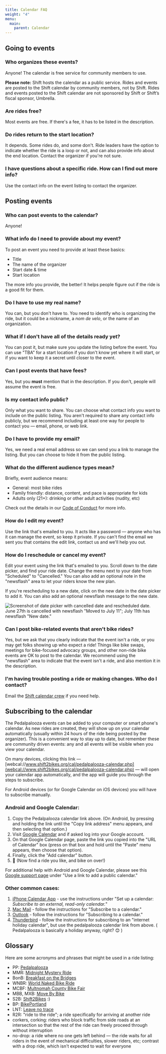 ```yaml
---
title: Calendar FAQ
weight: "4"
menu:
  main:
    parent: Calendar
---
```

## Going to events

### Who organizes these events?

Anyone! The calendar is free service for community members to use.

**Please note:** Shift hosts the calendar as a public service. Rides and events are posted to the Shift calendar by community members, not by Shift. Rides and events posted to the Shift calendar are not sponsored by Shift or Shift’s fiscal sponsor, Umbrella.

### Are rides free?

Most events are free. If there's a fee, it has to be listed in the description.

### Do rides return to the start location?

It depends. Some rides do, and some don't. Ride leaders have the option to indicate whether the ride is a loop or not, and can also provide info about the end location. Contact the organizer if you're not sure.

### I have questions about a specific ride. How can I find out more info?

Use the contact info on the event listing to contact the organizer.


## Posting events

### Who can post events to the calendar?

Anyone!

### What info do I need to provide about my event?

To post an event you need to provide at least these basics:

* Title
* The name of the organizer
* Start date & time
* Start location

The more info you provide, the better! It helps people figure out if the ride is a good fit for them.

### Do I have to use my real name?

You can, but you don't have to. You need to identify who is organizing the ride, but it could be a nickname, a *nom de velo*, or the name of an organization.

### What if I don't have all of the details ready yet?

You can post it, but make sure you update the listing before the event. You can use "TBA" for a start location if you don't know yet where it will start, or if you want to keep it a secret until closer to the event.

### Can I post events that have fees?

Yes, but you **must** mention that in the description. If you don't, people will assume the event is free.

### Is my contact info public?

Only what you want to share. You can choose what contact info you want to include on the public listing. You aren't required to share any contact info publicly, but we recommend including at least one way for people to contact you — email, phone, or web link.

### Do I have to provide my email?

Yes, we need a real email address so we can send you a link to manage the listing. But you can choose to hide it from the public listing.

### What do the different audience types mean?

Briefly, event audience means: 

* General: most bike rides
* Family friendly: distance, content, and pace is appropriate for kids
* Adults only (21+): drinking or other adult activities (nudity, etc)

Check out the details in our [Code of Conduct](/pages/shift-code-of-conduct/#3-expected-behavior) for more info.

### How do I edit my event?

Use the link that's emailed to you. It acts like a password — anyone who has it can manage the event, so keep it private. If you can't find the email we sent you that contains the edit link, contact us and we'll help you out.

### How do I reschedule or cancel my event?

Edit your event using the link that's emailed to you. Scroll down to the date picker, and find your ride date. Change the menu next to your date from "Scheduled" to "Cancelled." You can also add an optional note in the "newsflash" area to let your riders know the new plan.

If you're rescheduling to a new date, click on the new date in the date picker to add it. You can also add an optional newsflash message to the new date.

![Screenshot of date picker with cancelled date and rescheduled date. June 27th is cancelled with newsflash "Moved to July 11"; July 11th has newsflash "New date."](/images/uploads/rescheduling-a-ride.png)

### Can I post bike-related events that aren't bike rides?

Yes, but we ask that you clearly indicate that the event isn't a ride, or you may get folks showing up who expect a ride! Things like bike swaps, meetings for bike-focused advocacy groups, and other non-ride bike events are OK to post to the calendar. We recommend using the "newsflash" area to indicate that the event isn't a ride, and also mention it in the description.

### I'm having trouble posting a ride or making changes. Who do I contact?

Email the [Shift calendar crew](mailto:bikecal@shift2bikes.org) if you need help.

## Subscribing to the calendar

The Pedalpalooza events can be added to your computer or smart phone's calendar. As new rides are created, they will show up on your calendar automatically (usually within 24 hours of the ride being posted by the organizer). This is a convenient way to stay up to date, but remember these are community driven events: any and all events will be visible when you view your calendar.

On many devices, clicking this link — [webcal://www.shift2bikes.org/cal/pedalpalooza-calendar.php](webcal://www.shift2bikes.org/cal/pedalpalooza-calendar.php) — will open your calendar app automatically, and the app will guide you through the steps to subscribe.

For Android devices (or for Google Calendar on iOS devices) you will have to subscribe manually.

### Android and Google Calendar:

1. Copy the Pedalpalooza calendar link above. (On Android, by pressing and holding the link until the "Copy link address" menu appears, and then selecting that option.) 
2. Visit [Google Calendar](https://calendar.google.com/calendar/u/0/r/settings/addbyurl) and if asked log into your Google account.
3. On that Google Calendar page, paste the link you copied into the "URL of Calendar" box (press on that box and hold until the "Paste" menu appears, then choose that option).
4. Finally, click the "Add calendar" button. 
5. 🎉 (Now find a ride you like, and bike on over!)

For additional help with Android and Google Calendar, please see this [Google support page](https://support.google.com/calendar/answer/37100) under "Use a link to add a public calendar."

### Other common cases:

1. [iPhone Calendar App](https://support.apple.com/guide/iphone/use-multiple-calendars-iph3d1110d4/ios) - use the instructions under "Set up a calendar: _Subscribe to an external, read-only calendar._"
1. [Mac Mail](https://support.apple.com/guide/calendar/subscribe-to-calendars-icl1022/mac) - follow the instructions for "Subscribe to a calendar."
1. [Outlook](https://support.microsoft.com/en-us/office/import-or-subscribe-to-a-calendar-in-outlook-on-the-web-503ffaf6-7b86-44fe-8dd6-8099d95f38df) - follow the instructions for "Subscribing to a calendar."
1. [Thunderbird](https://support.mozilla.org/en-US/kb/adding-a-holiday-calendar) - follow the instructions for subscribing to an "internet holiday calendar", but use the pedalpalooza calendar link from above.  ( Pedalpalooza is basically a holiday anyway, right? 😊 )


## Glossary

Here are some acronyms and phrases that might be used in a ride listing: 

* PP: [Pedalpalooza](/pages/pedalpalooza/)
* MMR: [Midnight Mystery Ride](/pages/mmr/)
* BonB: [Breakfast on the Bridges](/pages/bonb/)
* WNBR: [World Naked Bike Ride](/pages/wnbr/)
* MCBF: [Multnomah County Bike Fair](/pages/mcbf/)
* MBB, MXB: [Move By Bike](/pages/mbb/)
* S2B: [Shift2Bikes](/pages/mission_statement/) :)
* BP: [BikePortland](https://bikeportland.org/)
* LNT: [Leave no trace](https://en.wikipedia.org/wiki/Leave_No_Trace)
* R2R: "ride to the ride"; a ride specifically for arriving at another ride
* corkers, corking: riders who block traffic from side roads at an intersection so that the rest of the ride can freely proceed through without interruption
* no-drop: a ride where no one gets left behind — the ride waits for all riders in the event of mechanical difficulties, slower riders, etc; contrast with a drop ride, which isn't expected to wait for everyone

